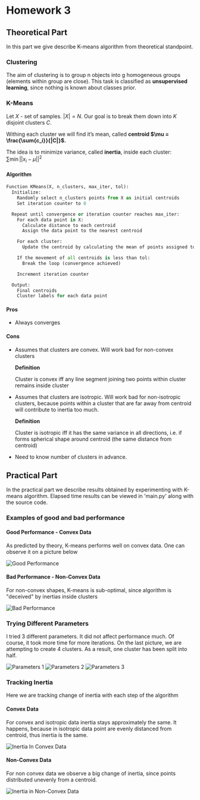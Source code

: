 # Homework 3
## Theoretical Part

In this part we give describe K-means algorithm from theoretical standpoint. 

### Clustering

The aim of clustering is to group n objects into g homogeneous groups (elements within group are close). This task is classified as **unsupervised learning**, since nothing is known about classes prior.  

### K-Means

Let $X$ - set of samples. $|X| = N$. Our goal is to break them down into $K$ disjoint clusters $C$. 

Withing each cluster we will find it’s mean, called **centroid $\mu = \frac{\sum{c_i}}{|C|}$.** 

The idea is to minimize variance, called **inertia**, inside each cluster: $\sum{\min||x_i - \mu||^2}$

#### Algorithm

```python
Function KMeans(X, n_clusters, max_iter, tol):
  Initialize:
    Randomly select n_clusters points from X as initial centroids
    Set iteration counter to 0

  Repeat until convergence or iteration counter reaches max_iter:
    For each data point in X:
      Calculate distance to each centroid
      Assign the data point to the nearest centroid

    For each cluster:
      Update the centroid by calculating the mean of points assigned to it

    If the movement of all centroids is less than tol:
      Break the loop (convergence achieved)

    Increment iteration counter

  Output:
    Final centroids
    Cluster labels for each data point
```

#### Pros

- Always converges

#### Cons

- Assumes that clusters are convex. Will work bad for non-convex clusters

    <aside>
    <b>Definition</b>

    Cluster is convex iff any line segment joining two points within cluster remains inside cluster
    </aside>

- Assumes that clusters are isotropic. Will work bad for non-isotropic clusters, because points within a cluster that are far away from centroid will contribute to inertia too much.

    <aside>
    <b>Definition</b>

    Cluster is isotropic iff it has the same variance in all directions, i.e. if forms spherical shape around centroid (the same distance from centroid)
    </aside>

- Need to know number of clusters in advance.

## Practical Part

In the practical part we describe results obtained by experimenting with K-means algorithm.
Elapsed time results can be viewed in 'main.py' along with the source code.

### Examples of good and bad performance
#### Good Performance - Convex Data
As predicted by theory, K-means performs well on convex data. One can observe it on a picture below

![Good Performance](./K-mean_for_Convex_Data.png)

#### Bad Performance - Non-Convex Data
For non-convex shapes, K-means is sub-optimal, since algorithm is "deceived" by inertias inside clusters 

![Bad Performance](./K_means_for_Non-Convex_Data.png)

### Trying Different Parameters
I tried 3 different parameters. It did not affect performance much. Of course, it took more time for more iterations. On the last picture, we are attempting to create 4 clusters. As a result, one cluster has been split into half. 

![Parameters 1](./K_means_Diff_Options_1.png)
![Parameters 2](./K_means_Diff_Options_2.png)
![Parameters 3](./K_means_Diff_Options_3.png)

### Tracking Inertia
Here we are tracking change of inertia with each step of the algorithm
#### Convex Data
For convex and isotropic data inertia stays approximately the same. It happens, because in isotropic data point are evenly distanced from centroid, thus inertia is the same.

![Inertia In Convex Data](./K_means_Change_Of_Inertia_For_Convex_Data.png)

#### Non-Convex Data
For non convex data we observe a big change of inertia, since points distributed unevenly from a centroid.

![Inertia in Non-Convex Data](./K_means_for_Non-Convex_Data.png)
